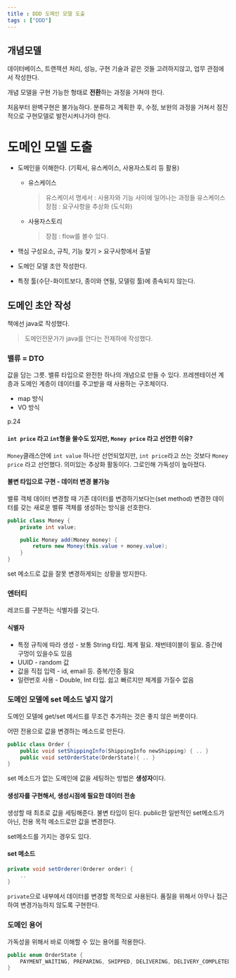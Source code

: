 ```yaml
--- 
title : DDD 도메인 모델 도출
tags : ["DDD"]
---
```


## 개념모델
데이터베이스, 트랜잭션 처리, 성능, 구현 기술과 같은 것들 고려하지않고, 업무 관점에서 작성한다. 

개념 모델을 구현 가능한 형태로 **전환**하는 과정을 거쳐야 한다. 

처음부터 완벽구현은 불가능하다. 분류하고 계획한 후, 수정, 보완의 과정을 거쳐서 점진적으로 구현모델로 발전시켜나가야 한다. 

# 도메인 모델 도출
* 도메인을 이해한다. (기획서, 유스케이스, 사용자스토리 등 활용) 
	* 유스케이스
		> 유스케이서 명세서 : 사용자와 기능 사이에 일어나는 과정들
		   유스케이스 장점 : 요구사항을 추상화 (도식화)
	* 사용자스토리 
		> 장점 : flow를 볼수 있다.

* 핵심 구성요소, 규칙, 기능 찾기 > 요구사항에서 출발 
* 도메인 모델 초안 작성한다.
* 특정 툴(수단-화이트보다, 종이와 연필, 모델링 툴)에 종속되지 않는다. 

## 도메인 초안 작성
책에선 java로 작성했다. 
> 도메인전문가가 java를 안다는 전제하에 작성했다. 

### 밸류 = DTO
값을 담는 그릇. 밸류 타입으로 완전한 하나의 개념으로 만들 수 있다. 
프레젠테이션 계층과 도메인 계층이 데이터를 주고받을 때 사용하는 구조체이다.
* map 방식
* VO 방식

p.24
#### `int price` 라고 `int`형을 쓸수도 있지만, `Money price` 라고 선언한 이유?
`Money`클래스안에 `int value` 하나만 선언되었지만, `int price`라고 쓰는 것보다 `Money price` 라고 선언했다. 
의미있는 추상화 활동이다. 그로인해 가독성이 높아졌다. 

#### 불변 타입으로 구현 - 데이터 변경 불가능

밸류 객체 데이터 변경할 때 기존 데이터를 변경하기보다는(set method) 변경한 데이터를 갖는 새로운 밸류 객체를 생성하는 방식을 선호한다. 
```java java
public class Money {
	private int value;

	public Money add(Money money) {
		return new Money(this.value + money.value);
	}
}
```
set 메소드로 값을 잘못 변경하게되는 상황을 방지한다. 

### 엔터티
레코드를 구분하는 식별자를 갖는다.
#### 식별자
* 특정 규칙에 따라 생성 - 보통 String 타입. 체계 필요. 채번테이블이 필요. 중간에 구멍이 있을수도 있음
* UUID - random 값
* 값을 직접 입력 - id, email 등. 중복/인증 필요
* 일련번호 사용 - Double, Int 타입. 쉽고 빠르지만 체계를 가질수 없음

### 도메인 모델에 set 메소드 넣지 않기
도메인 모델에 get/set 메서드를 무조건 추가하는 것은 좋지 않은 버릇이다. 

어떤 전용으로 값을 변경하는 메소드로 만든다. 
```java java
public class Order {
	public void setShippingInfo(ShippingInfo newShipping) { .. }
	public void setOrderState(OrderState){ .. }
}
```
set 메소드가 없는 도메인에 값을 세팅하는 방법은 **생성자**이다.

#### 생성자를 구현해서, 생성시점에 필요한 데이터 전송 
생성할 때 최초로 값을 세팅해준다. 불변 타입이 된다. public한 일반적인 set메소드가 아닌, 전용 목적 메소드로만 값을 변경한다. 

set메소드를 가지는 경우도 있다. 

#### set 메소드
```java java
private void setOrderer(Orderer order) {
	..
}
```
`private`으로 내부에서 데이터를 변경할 목적으로 사용된다. 품질을 위해서 아무나 접근하여 변경가능하지 않도록 구현한다.

### 도메인 용어
가독성을 위해서 바로 이해할 수 있는 용어를 적용한다.
```java java
public enum OrderState {
	PAYMENT_WAITING, PREPARING, SHIPPED, DELIVERING, DELIVERY_COMPLETED;
}
```
<!--stackedit_data:
eyJoaXN0b3J5IjpbLTQyMDMyNzEzMl19
-->
